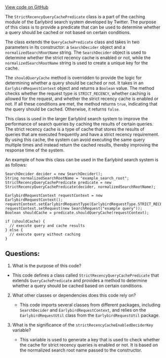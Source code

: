 [View code on GitHub](https://github.com/misbahsy/the-algorithm/src/java/com/twitter/search/earlybird_root/caching/StrictRecencyQueryCachePredicate.java)

The `StrictRecencyQueryCachePredicate` class is a part of the caching module of the Earlybird search system developed by Twitter. The purpose of this class is to provide a predicate that can be used to determine whether a query should be cached or not based on certain conditions. 

The class extends the `QueryCachePredicate` class and takes in two parameters in its constructor: a `SearchDecider` object and a `normalizedSearchRootName` string. The `SearchDecider` object is used to determine whether the strict recency cache is enabled or not, while the `normalizedSearchRootName` string is used to create a unique key for the cache. 

The `shouldQueryCache` method is overridden to provide the logic for determining whether a query should be cached or not. It takes in an `EarlybirdRequestContext` object and returns a `Boolean` value. The method checks whether the request type is `STRICT_RECENCY`, whether caching is allowed for the request, and whether the strict recency cache is enabled or not. If all these conditions are met, the method returns `true`, indicating that the query should be cached. Otherwise, it returns `false`.

This class is used in the larger Earlybird search system to improve the performance of search queries by caching the results of certain queries. The strict recency cache is a type of cache that stores the results of queries that are executed frequently and have a strict recency requirement. By using this cache, the system can avoid executing the same query multiple times and instead return the cached results, thereby improving the response time of the system. 

An example of how this class can be used in the Earlybird search system is as follows:

```
SearchDecider decider = new SearchDecider();
String normalizedSearchRootName = "example_search_root";
StrictRecencyQueryCachePredicate predicate = new StrictRecencyQueryCachePredicate(decider, normalizedSearchRootName);

EarlybirdRequestContext requestContext = new EarlybirdRequestContext();
requestContext.setEarlybirdRequestType(EarlybirdRequestType.STRICT_RECENCY);
requestContext.setRequest(new SearchRequest("example query"));
Boolean shouldCache = predicate.shouldQueryCache(requestContext);

if (shouldCache) {
  // execute query and cache results
} else {
  // execute query without caching
}
```
## Questions: 
 1. What is the purpose of this code?
   - This code defines a class called `StrictRecencyQueryCachePredicate` that extends `QueryCachePredicate` and provides a method to determine whether a query should be cached based on certain conditions.

2. What other classes or dependencies does this code rely on?
   - This code imports several classes from different packages, including `SearchDecider` and `EarlybirdRequestContext`, and relies on the `EarlybirdRequestUtil` class from the `EarlybirdRequestUtil` package.

3. What is the significance of the `strictRecencyCacheEnabledDeciderKey` variable?
   - This variable is used to generate a key that is used to check whether the cache for strict recency queries is enabled or not. It is based on the normalized search root name passed to the constructor.